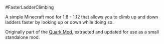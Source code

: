 #FasterLadderClimbing

A simple Minecraft mod for 1.8 - 1.12 that allows you to climb up and down ladders faster by looking up or down while doing so.

Originally part of the [Quark Mod](https://github.com/Vazkii/Quark), extracted and updated for use as a small standalone mod.

